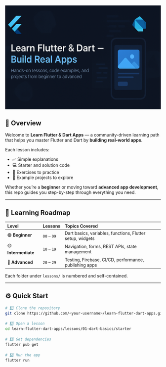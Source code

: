 <p align="center">
  <img src="assets/banner.png" alt="Learn Flutter & Dart — Build Real Apps" width="800">
</p>


## 📘 Overview
Welcome to **Learn Flutter & Dart Apps** — a community-driven learning path that helps you master Flutter and Dart by **building real-world apps**.

Each lesson includes:
- ✅ Simple explanations  
- 💻 Starter and solution code  
- 🧩 Exercises to practice  
- 🧠 Example projects to explore  

Whether you’re a **beginner** or moving toward **advanced app development**, this repo guides you step-by-step through everything you need.

---

## 🧭 Learning Roadmap

| Level | Lessons | Topics Covered |
|:------|:---------|:----------------|
| 🟢 **Beginner** | `00` – `09` | Dart basics, variables, functions, Flutter setup, widgets |
| 🟡 **Intermediate** | `10` – `19` | Navigation, forms, REST APIs, state management |
| 🔵 **Advanced** | `20` – `29` | Testing, Firebase, CI/CD, performance, publishing apps |

Each folder under `lessons/` is numbered and self-contained.

---

## ⚙️ Quick Start

```bash
# 1️⃣ Clone the repository
git clone https://github.com/<your-username>/learn-flutter-dart-apps.git

# 2️⃣ Open a lesson
cd learn-flutter-dart-apps/lessons/01-dart-basics/starter

# 3️⃣ Get dependencies
flutter pub get

# 4️⃣ Run the app
flutter run
